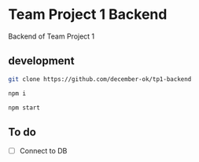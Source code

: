 # Team Project 1 Backend

Backend of Team Project 1

## development

```sh
git clone https://github.com/december-ok/tp1-backend

npm i

npm start
```

## To do

- [ ] Connect to DB
